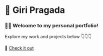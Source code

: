 # 🌟 Giri Pragada 

### 👩‍💻 Welcome to my personal portfolio!  
Explore my work and projects below 👇👇👇  

🔗 [Check it out](https://aditiarya.netlify.app/)

